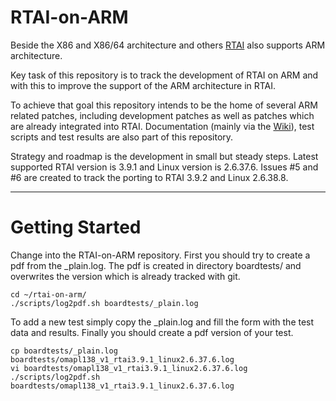 # RTAI-on-ARM

Beside the X86 and X86/64 architecture and others [RTAI](https://www.rtai.org)
also supports ARM architecture.

Key task of this repository is to track the development of RTAI on ARM and with
this to improve the support of the ARM architecture in RTAI.

To achieve that goal this repository intends to be the home of several ARM
related patches, including development patches as well as patches which are
already integrated into RTAI. Documentation (mainly via the
[Wiki](https://github.com/tko79/RTAI-on-ARM/wiki)), test scripts and test
results are also part of this repository.

Strategy and roadmap is the development in small but steady steps. Latest
supported RTAI version is 3.9.1 and Linux version is 2.6.37.6. Issues #5 and #6
are created to track the porting to RTAI 3.9.2 and Linux 2.6.38.8.

***

# Getting Started

Change into the RTAI-on-ARM repository. First you should try to create a pdf
from the _plain.log. The pdf is created in directory boardtests/ and overwrites
the version which is already tracked with git.

    cd ~/rtai-on-arm/
    ./scripts/log2pdf.sh boardtests/_plain.log

To add a new test simply copy the _plain.log and fill the form with the test
data and results. Finally you should create a pdf version of your test.

    cp boardtests/_plain.log boardtests/omapl138_v1_rtai3.9.1_linux2.6.37.6.log
    vi boardtests/omapl138_v1_rtai3.9.1_linux2.6.37.6.log
    ./scripts/log2pdf.sh boardtests/omapl138_v1_rtai3.9.1_linux2.6.37.6.log
